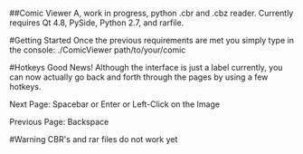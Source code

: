 ##Comic Viewer
A, work in progress, python .cbr and .cbz reader.
Currently requires Qt 4.8, PySide, Python 2.7, and rarfile.

#Getting Started
Once the previous requirements are met you simply type in the console:
./ComicViewer path/to/your/comic

#Hotkeys
Good News! Although the interface is just a label currently, you can now actually go back and forth through the pages by using a few hotkeys. 

Next Page: Spacebar or Enter or Left-Click on the Image

Previous Page: Backspace

#Warning
CBR's and rar files do not work yet
